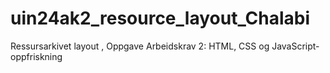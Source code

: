 # uin24ak2_resource_layout_Chalabi
Ressursarkivet layout , Oppgave Arbeidskrav 2: HTML, CSS og JavaScript-oppfriskning
